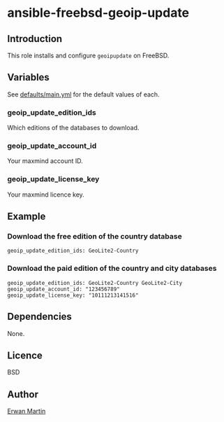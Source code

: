# ansible-freebsd-geoip-update

## Introduction
This role installs and configure `geoipupdate` on FreeBSD.

## Variables

See [defaults/main.yml](defaults/main.yml) for the default values of each.

### geoip_update_edition_ids

Which editions of the databases to download.

### geoip_update_account_id

Your maxmind account ID.

### geoip_update_license_key

Your maxmind licence key.

## Example

### Download the free edition of the country database

	geoip_update_edition_ids: GeoLite2-Country

### Download the paid edition of the country and city databases

	geoip_update_edition_ids: GeoLite2-Country GeoLite2-City
	geoip_update_account_id: "123456789"
	geoip_update_license_key: "10111213141516"

## Dependencies

None.

## Licence

BSD

## Author

[Erwan Martin](https://zewaren.net/)
